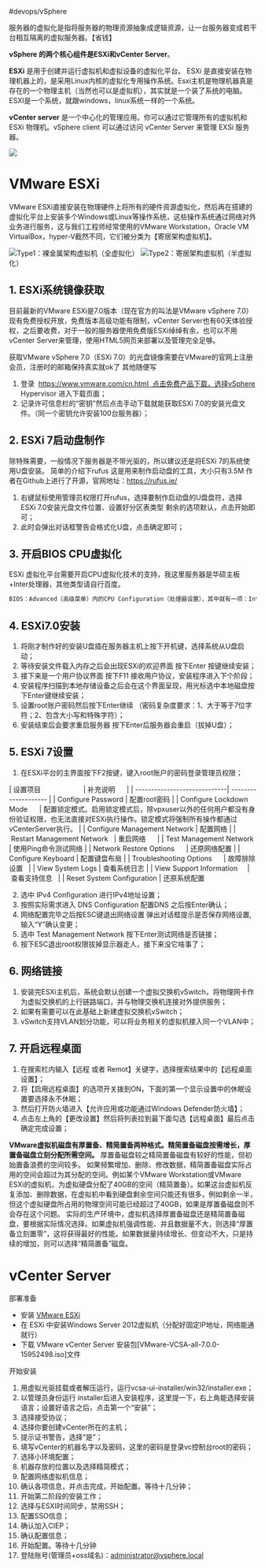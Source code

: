#devops/vSphere

服务器的虚拟化是指将服务器的物理资源抽象成逻辑资源，让一台服务器变成若干台相互隔离的虚拟服务器。【省钱】

**vSphere 的两个核心组件是ESXi和vCenter Server**。

**ESXi** 是用于创建并运行虚拟机和虚拟设备的虚拟化平台。
ESXi 是直接安装在物理机器上的，是采用Linux内核的虚拟化专用操作系统。Esxi主机是物理机器真是存在的一个物理主机（当然也可以是虚拟机），其实就是一个装了系统的电脑。ESXI是一个系统，就跟windows，linux系统一样的一个系统。

**vCenter server** 是一个中心化的管理应用。你可以通过它管理所有的虚拟机和 ESXi 物理机。vSphere client 可以通过访问 vCenter Server 来管理 EXSi 服务器。

![](assets/vSphere/image-20230111192629051.png)

# VMware ESXi

VMware ESXi直接安装在物理硬件上将所有的硬件资源虚拟化，然后再在搭建的虚拟化平台上安装多个Windows或Linux等操作系统，这些操作系统通过网络对外业务进行服务，这与我们工程师经常使用的VMware Workstation，Oracle VM VirtualBox，hyper-V截然不同，它们被分类为【寄居架构虚拟机】。

![](assets/vSphere/image-20230111192936427.png)Type1：裸金属架构虚拟机（全虚拟化）  ![](assets/vSphere/image-20230111193027423.png)Type2：寄居架构虚拟机（半虚拟化）

## 1. ESXi系统镜像获取

目前最新的VMware ESXi是7.0版本（现在官方的叫法是VMware vSphere 7.0）现有免费授权开放，免费版本高级功能有限制，vCenter Server也有60天体验授权，之后要收费，对于一般的服务器使用免费版ESXi绰绰有余，也可以不用vCenter Server来管理，使用HTML5网页来部署以及管理完全足够。

获取VMware vSphere 7.0（ESXi 7.0）的光盘镜像需要在VMware的官网上注册会员，注册时的邮箱保持真实就ok了 其他随便写

1. 登录  https://www.vmware.com/cn.html  点击免费产品下载，选择vSphere Hypervisor 进入下载页面；
2. 记录许可信息栏的“密钥”然后点击手动下载就能获取ESXi 7.0的安装光盘文件。（同一个密钥允许安装100台服务器）；


## 2. ESXi 7启动盘制作

除特殊需要，一般情况下服务器是不带光驱的，所以建议还是将ESXi 7的系统使用U盘安装。
简单的介绍下rufus 这是用来制作启动盘的工具，大小只有3.5M 作者在Github上进行了开源，官网地址：https://rufus.ie/

1. 右键鼠标使用管理员权限打开rufus，选择要制作启动盘的U盘盘符，选择ESXi 7.0安装光盘文件位置、设置好分区表类型 剩余的选项默认，点击开始即可；
2. 此时会弹出对话框警告会格式化U盘，点击确定即可；

## 3. 开启BIOS CPU虚拟化

ESXi 虚拟化平台需要开启CPU虚拟化技术的支持，我这里服务器是华硕主板+Inter处理器，其他类型请自行百度。

```txt
BIOS：Advanced（高级菜单）内的CPU Configuration（处理器设置），其中就有一项：Intel Virtualization Technology（Intel虚拟化技术），把它改为Enabled（启用）就可以了，保存后即可。
```

## 4. ESXi7.0安装

1. 将刚才制作好的安装U盘插在服务器主机上按下开机键，选择系统从U盘启动；
2. 等待安装文件载入内存之后会出现ESXi的欢迎界面 按下Enter 按键继续安装；
3. 接下来是一个用户协议界面 按下F11 接收用户协议，安装程序进入下个阶段；
4. 安装程序扫描到本地存储设备之后会在这个界面呈现，用光标选中本地磁盘按下Enter键继续安装；
5. 设置root账户密码然后按下Enter继续 （密码复杂度要求：1、大于等于7位字符；2、包含大小写和特殊字符）；
6. 安装结束后会要求重启服务器 按下Enter后服务器会重启（拔掉U盘）；

## 5. ESXi 7设置

1. 在ESXi平台的主界面按下F2按键，键入root账户的密码登录管理员权限；

| 设置项目                      | 补充说明      | 
| -----------------------------| -------------------- |
| Configure Password | 配置root密码 | 
| Configure Lockdown Mode      | 配置锁定模式。启用锁定模式后，除vpxuser以外的任何用户都没有身份验证权限，也无法直接对ESXi执行操作。锁定模式将强制所有操作都通过vCenterServer执行。 |
| Configure Management Network | 配置网络 | 
| Restart Management Network   | 重启网络      |
| Test Management Network | 使用Ping命令测试网络 |
| Network Restore Options      | 还原网络配置 |
| Configure Keyboard | 配置键盘布局 |
| Troubleshooting Options      | 故障排除设置   |
| View System Logs | 查看系统日志 |
| View Support Information     | 查看支持信息   |
| Reset System Configuration | 还原系统配置

2. 选中 IPv4 Configuration 进行IPv4地址设置；
3. 按照实际需求进入 DNS Configuration 配置DNS 之后按Enter确认；
4. 网络配置完毕之后按ESC键退出网络设置 弹出对话框提示是否保存网络设置,输入“Y”确认变更；
5. 选中 Test Management Network 按下Enter测试网络是否链接；
6. 按下ESC退出root权限拔掉显示器走人，接下来没它啥事了；

## 6. 网络链接

1. 安装完ESXi主机后，系统会默认创建一个虚拟交换机vSwitch，将物理网卡作为虚拟交换机的上行链路端口，并与物理交换机连接对外提供服务；
2. 如果有需要可以在此基础上新建虚拟交换机vSwitch；
3. vSwitch支持VLAN划分功能，可以将业务相关的虚拟机接入同一个VLAN中；

## 7. 开启远程桌面

1. 在搜索栏内输入【远程 或者 Remot】关键字，选择搜索结果中的【远程桌面设置】；
2. 将【启用远程桌面】的选项开关拨到ON，下面的第一个显示设置中的休眠设置要选择永不休眠；
3. 然后打开防火墙进入【允许应用或功能通过Windows Defender防火墙】；
4. 点击左上角的【更改设置】然后将列表拉到最下面勾选【远程桌面】最后点击确定完成设置；

**VMware虚拟机磁盘有厚置备、精简置备两种格式。精简置备磁盘按需增长，厚置备磁盘立刻分配所需空间。**
厚置备磁盘较之精简置备磁盘有较好的性能，但初始置备浪费的空间较多。
如果频繁增加、删除、修改数据，精简置备磁盘实际占用的空间会超过为其分配的空间。例如某个VMware Workstation或VMware ESXi的虚拟机，为虚拟硬盘分配了40GB的空间（精简置备）。如果这台虚拟机反复添加、删除数据，在虚拟机中看到硬盘剩余空间只能还有很多，例如剩余一半，但这个虚拟硬盘所占用的物理空间可能已经超过了40GB，如果是厚置备磁盘则不会存在这个问题。
实际的生产环境中，虚拟机选择厚置备磁盘还是精简置备磁盘，要根据实际情况选择。如果虚拟机强调性能、并且数据量不大，则选择“厚置备立刻置零”，这将获得最好的性能。如果数据量持续增长、但变动不大，只是持续的增加，则可以选择“精简置备”磁盘。



# vCenter Server

部署准备
- 安装 [VMware ESXi](#VMware%20ESXi)
- 在 ESXi 中安装Windows Server 2012虚拟机（分配好固定IP地址，网络能通就行）
- 下载 VMware vCenter Server 安装包[VMware-VCSA-all-7.0.0-15952498.iso]文件

开始安装
1. 用虚拟光驱挂载或者解压运行，运行vcsa-ui-installer/win32/installer.exe；
2. 以管理员身份运行 installer后进入安装程序，这里提一下，右上角能选择安装语言；设置好语言之后，点击第一个“安装”；
3. 选择接受协议；
4. 选择你要创建vCenter所在的主机；
5. 提示证书警告，选择“是”；
6. 填写vCenter的机器名字以及密码，这里的密码是登录vc控制台root的密码；
7. 选择小环境配置；
8. 机器存放的位置以及选择精简模式；
9. 配置网络虚拟机信息；
10. 确认各项信息，并点击完成，开始配置。等待十几分钟；
11. 开始第二阶段的安装工作；
12. 选择与ESXI时间同步，禁用SSH；
13. 配置SSO信息；
14. 确认加入CIEP；
15. 确认配置信息；
16. 开始配置。等待十几分钟
17. 登陆账号(管理员+oss域名)：<administrator@vsphere.local>


